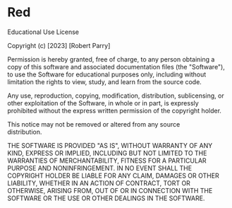 # Red

Educational Use License

Copyright (c) [2023] [Robert Parry]

Permission is hereby granted, free of charge, to any person obtaining a copy of
this software and associated documentation files (the "Software"), to use the
Software for educational purposes only, including without limitation the rights
to view, study, and learn from the source code.

Any use, reproduction, copying, modification, distribution, sublicensing, or 
other exploitation of the Software, in whole or in part, is expressly prohibited 
without the express written permission of the copyright holder.

This notice may not be removed or altered from any source <br />
distribution.

THE SOFTWARE IS PROVIDED "AS IS", WITHOUT WARRANTY OF ANY KIND, EXPRESS OR IMPLIED,
INCLUDING BUT NOT LIMITED TO THE WARRANTIES OF MERCHANTABILITY, FITNESS FOR A 
PARTICULAR PURPOSE AND NONINFRINGEMENT. IN NO EVENT SHALL THE COPYRIGHT HOLDER BE
LIABLE FOR ANY CLAIM, DAMAGES OR OTHER LIABILITY, WHETHER IN AN ACTION OF CONTRACT,
TORT OR OTHERWISE, ARISING FROM, OUT OF OR IN CONNECTION WITH THE SOFTWARE OR THE 
USE OR OTHER DEALINGS IN THE SOFTWARE.